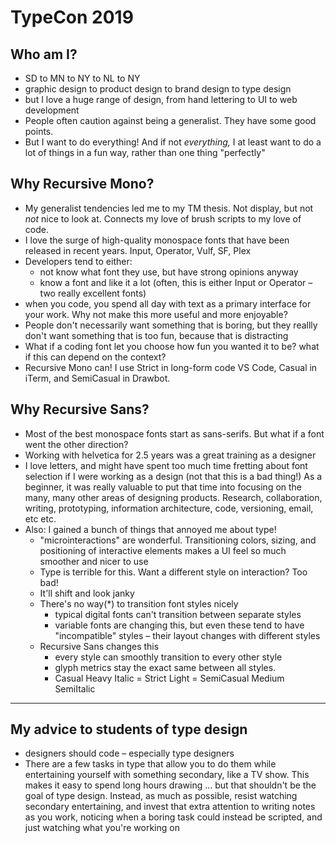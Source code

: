 # TypeCon 2019


## Who am I?

- SD to MN to NY to NL to NY
- graphic design to product design to brand design to type design
- but I love a huge range of design, from hand lettering to UI to web development
- People often caution against being a generalist. They have some good points.
- But I want to do everything! And if not *everything,* I at least want to do a lot of things in a fun way, rather than one thing "perfectly"

## Why Recursive Mono?

- My generalist tendencies led me to my TM thesis. Not display, but not *not* nice to look at. Connects my love of brush scripts to my love of code.
- I love the surge of high-quality monospace fonts that have been released in recent years. Input, Operator, Vulf, SF, Plex
- Developers tend to either:
  - not know what font they use, but have strong opinions anyway
  - know a font and like it a lot (often, this is either Input or Operator – two really excellent fonts)
- when you code, you spend all day with text as a primary interface for your work. Why not make this more useful and more enjoyable?
- People don't necessarily want something that is boring, but they reallly don't want something that is too fun, because that is distracting
- What if a coding font let you choose how fun you wanted it to be? what if this can depend on the context?
- Recursive Mono can! I use Strict in long-form code VS Code, Casual in iTerm, and SemiCasual in Drawbot.

## Why Recursive Sans?

- Most of the best monospace fonts start as sans-serifs. But what if a font went the other direction? 
- Working with helvetica for 2.5 years was a great training as a designer
- I love letters, and might have spent too much time fretting about font selection if I were working as a design (not that this is a bad thing!) As a beginner, it was really valuable to put that time into focusing on the many, many other areas of designing products. Research, collaboration, writing, prototyping, information architecture, code, versioning, email, etc etc.
- Also: I gained a bunch of things that annoyed me about type!
  - "microinteractions" are wonderful. Transitioning colors, sizing, and positioning of interactive elements makes a UI feel so much smoother and nicer to use
  - Type is terrible for this. Want a different style on interaction? Too bad!
  - It'll shift and look janky
  - There's no way(*) to transition font styles nicely
    - typical digital fonts can't transition between separate styles
    - variable fonts are changing this, but even these tend to have "incompatible" styles – their layout changes with different styles
  - Recursive Sans changes this
    - every style can smoothly transition to every other style
    - glyph metrics stay the exact same between all styles. 
    - Casual Heavy Italic = Strict Light = SemiCasual Medium SemiItalic


---

## My advice to students of type design

- designers should code – especially type designers
- There are a few tasks in type that allow you to do them while entertaining yourself with something secondary, like a TV show. This makes it easy to spend long hours drawing ... but that shouldn't be the goal of type design. Instead, as much as possible, resist watching secondary entertaining, and invest that extra attention to writing notes as you work, noticing when a boring task could instead be scripted, and just watching what you're working on